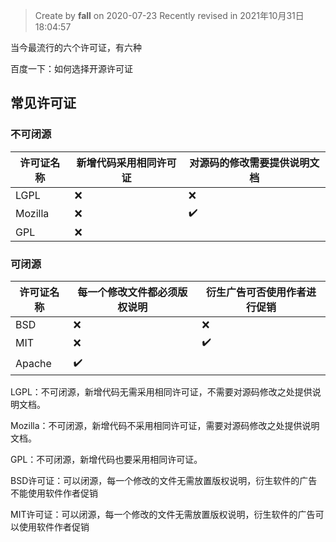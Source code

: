 

> Create by **fall** on 2020-07-23
> Recently revised in 2021年10月31日18:04:57

当今最流行的六个许可证，有六种

百度一下：如何选择开源许可证

## 常见许可证

### 不可闭源

| 许可证名称 | 新增代码采用相同许可证 | 对源码的修改需要提供说明文档 |
| ---------- | ---------------------- | ---------------------------- |
| LGPL       | :x:                    | :x:                          |
| Mozilla    | :x:                    | :heavy_check_mark:           |
| GPL        | :x:                    |                              |

### 可闭源

| 许可证名称 | 每一个修改文件都必须版权说明 | 衍生广告可否使用作者进行促销 |
| ---------- | ---------------------------- | ---------------------------- |
| BSD        | :x:                          | :x:                          |
| MIT        | :x:                          | :heavy_check_mark:           |
| Apache     | :heavy_check_mark:           |                              |



LGPL：不可闭源，新增代码无需采用相同许可证，不需要对源码修改之处提供说明文档。

Mozilla：不可闭源，新增代码不采用相同许可证，需要对源码修改之处提供说明文档。

GPL：不可闭源，新增代码也要采用相同许可证。

BSD许可证：可以闭源，每一个修改的文件无需放置版权说明，衍生软件的广告不能使用软件作者促销

MIT许可证：可以闭源，每一个修改的文件无需放置版权说明，衍生软件的广告可以使用软件作者促销

